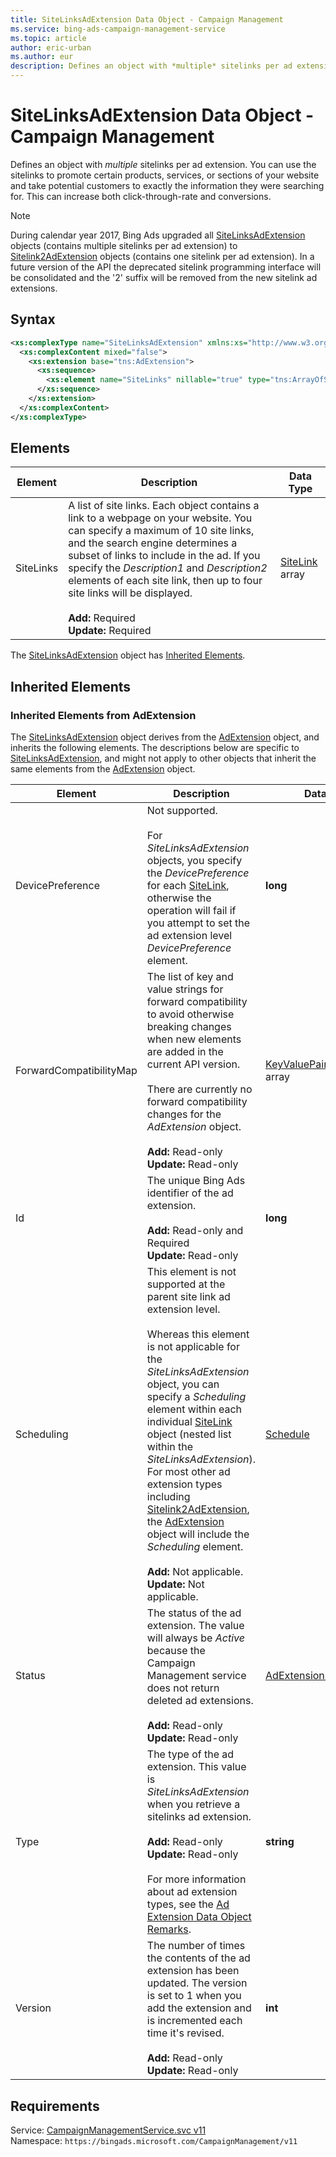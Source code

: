 ```yaml
---
title: SiteLinksAdExtension Data Object - Campaign Management
ms.service: bing-ads-campaign-management-service
ms.topic: article
author: eric-urban
ms.author: eur
description: Defines an object with *multiple* sitelinks per ad extension.
---
```

# SiteLinksAdExtension Data Object - Campaign Management
Defines an object with *multiple* sitelinks per ad extension. You can use the sitelinks to promote certain products, services, or sections of your website and take potential customers to exactly the information they were searching for. This can increase both click-through-rate and conversions.

> [!NOTE]
> During calendar year 2017, Bing Ads upgraded all [SiteLinksAdExtension](../campaign-management-service/sitelinksadextension.md) objects (contains multiple sitelinks per ad extension) to [Sitelink2AdExtension](../campaign-management-service/sitelink2adextension.md) objects (contains one sitelink per ad extension). In a future version of the API the deprecated sitelink programming interface will be consolidated and the '2' suffix will be removed from the new sitelink ad extensions.

## Syntax
```xml
<xs:complexType name="SiteLinksAdExtension" xmlns:xs="http://www.w3.org/2001/XMLSchema">
  <xs:complexContent mixed="false">
    <xs:extension base="tns:AdExtension">
      <xs:sequence>
        <xs:element name="SiteLinks" nillable="true" type="tns:ArrayOfSiteLink" />
      </xs:sequence>
    </xs:extension>
  </xs:complexContent>
</xs:complexType>
```

## <a name="elements"></a>Elements

|Element|Description|Data Type|
|-----------|---------------|-------------|
|<a name="sitelinks"></a>SiteLinks|A list of site links. Each object contains a link to a webpage on your website. You can specify a maximum of 10 site links, and the search engine determines a subset of links to include in the ad. If you specify the *Description1* and *Description2* elements of each site link, then up to four site links will be displayed.<br/><br/>**Add:** Required<br/>**Update:** Required|[SiteLink](sitelink.md) array|

The [SiteLinksAdExtension](sitelinksadextension.md) object has [Inherited Elements](#inheritedelements).

## <a name="inheritedelements"></a>Inherited Elements

### <a name="inheritedelementsadextension"></a>Inherited Elements from AdExtension
The [SiteLinksAdExtension](sitelinksadextension.md) object derives from the [AdExtension](adextension.md) object, and inherits the following elements. The descriptions below are specific to [SiteLinksAdExtension](sitelinksadextension.md), and might not apply to other objects that inherit the same elements from the [AdExtension](adextension.md) object.  

|Element|Description|Data Type|
|-----------|---------------|-------------|
|<a name="devicepreference"></a>DevicePreference|Not supported.<br/><br/>For *SiteLinksAdExtension* objects, you specify the *DevicePreference* for each [SiteLink](../campaign-management-service/sitelink.md), otherwise the operation will fail if you attempt to set the ad extension level *DevicePreference* element.|**long**|
|<a name="forwardcompatibilitymap"></a>ForwardCompatibilityMap|The list of key and value strings for forward compatibility to avoid otherwise breaking changes when new elements are added in the current API version.<br /><br />There are currently no forward compatibility changes for the *AdExtension* object.<br/><br/>**Add:** Read-only<br/>**Update:** Read-only|[KeyValuePairOfstringstring](keyvaluepairofstringstring.md) array|
|<a name="id"></a>Id|The unique Bing Ads identifier of the ad extension.<br/><br/>**Add:** Read-only and Required<br/>**Update:** Read-only|**long**|
|<a name="scheduling"></a>Scheduling|This element is not supported at the parent site link ad extension level. <br/><br/> Whereas this element is not applicable for the *SiteLinksAdExtension* object, you can specify a *Scheduling* element within each individual [SiteLink](../campaign-management-service/sitelink.md) object (nested list within the *SiteLinksAdExtension*). For most other ad extension types including [Sitelink2AdExtension](../campaign-management-service/sitelink2adextension.md), the [AdExtension](../campaign-management-service/adextension.md) object will include the *Scheduling* element.<br/><br/>**Add:** Not applicable.<br/>**Update:** Not applicable.|[Schedule](schedule.md)|
|<a name="status"></a>Status|The status of the ad extension. The value will always be *Active* because the Campaign Management service does not return deleted ad extensions.<br/><br/>**Add:** Read-only<br/>**Update:** Read-only|[AdExtensionStatus](adextensionstatus.md)|
|<a name="type"></a>Type|The type of the ad extension. This value is *SiteLinksAdExtension* when you retrieve a sitelinks ad extension. <br/><br/>**Add:** Read-only<br/>**Update:** Read-only<br/><br/>For more information about ad extension types, see the [Ad Extension Data Object Remarks](../campaign-management-service/adextension.md#remarks).|**string**|
|<a name="version"></a>Version|The number of times the contents of the ad extension has been updated. The version is set to 1 when you add the extension and is incremented each time it's revised.<br/><br/>**Add:** Read-only<br/>**Update:** Read-only|**int**|

## Requirements
Service: [CampaignManagementService.svc v11](https://campaign.api.bingads.microsoft.com/Api/Advertiser/CampaignManagement/v11/CampaignManagementService.svc)  
Namespace: ```https://bingads.microsoft.com/CampaignManagement/v11```  

